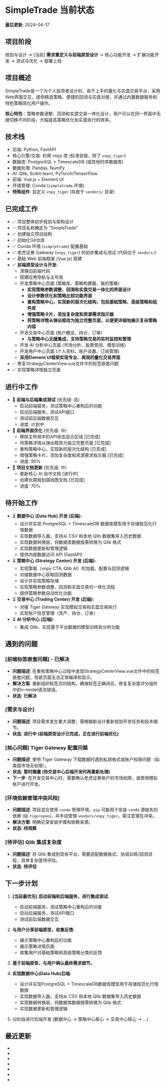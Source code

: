# SimpleTrade 当前状态

**最后更新**: 2024-04-17

## 项目阶段
规划与设计 -> [当前] **需求重定义与前端原型设计** -> 核心功能开发 -> 扩展功能开发 -> 测试与优化 -> 部署上线

## 项目概述
SimpleTrade是一个为个人投资者设计的、易于上手的量化与实盘交易平台，采用Web界面交互，提供精选策略、便捷的回测与实盘对接，并通过内置数据服务和特色策略简化用户操作。

**核心特色**：策略参数调整、回测和实盘交易一体化设计，用户可以在同一界面中无缝切换不同阶段，大幅提高策略优化和实盘执行的效率。

## 技术栈
- 后端: Python, FastAPI
- 核心引擎/交易: 利用 vnpy 库 (标准安装，除了 `vnpy_tiger`)
- 数据库: PostgreSQL + TimescaleDB (或其他时序数据库)
- 数据处理: Pandas, NumPy
- AI: Qlib, Scikit-learn, PyTorch/TensorFlow
- 前端: Vue.js + Element UI
- 环境管理: Conda (`simpletrade` 环境)
- **特殊组件**: 自定义 `vnpy_tiger` (存放于 `vendors/` 目录)

## 已完成工作
- ✅ 项目整体初步规划与架构设计
- ✅ 项目名称确定为 "SimpleTrade"
- ✅ 创建独立项目结构
- ✅ 初始化Git仓库
- ✅ Conda 环境 (`simpletrade`) 配置基础
- ✅ 老虎证券 Gateway (`vnpy_tiger`) 的初步集成与测试 (代码位于 `vendors/`)
- ✅ 基础 Web 前端框架 (Vue.js) 搭建
- ✅ **前端原型设计与开发:**
    - 清理旧前端代码
    - 搭建应用导航与主布局
    - 开发策略中心页面 (策略库、策略构建器、我的策略)
      - **实现策略参数调整、回测和实盘交易一体化的界面设计**
      - **设计参数优化和策略比较功能界面**
      - **重构策略中心，实现新的层次化结构，包括基础策略、高级策略和组件库**
      - **增强策略卡片，添加复杂度和资源需求指示器**
      - **将策略详情从弹出框改为独立完整页面，以便更详细地展示复杂策略内容**
    - 开发交易中心页面 (账户概览、持仓、订单)
      - **与策略中心无缝集成，支持策略交易的实时监控和管理**
    - 开发 AI 分析中心页面 (市场分析、股票预测、模型训练)
    - 开发用户中心页面 (个人资料、账户设置、订阅管理)
    - **采用Element UI框架实现专业、美观的量化交易界面**
- ✅ 修复StrategyCenterView.vue文件中的标签嵌套问题
- ✅ 实现策略详情独立页面

## 进行中工作
- 🔄 **前端与后端集成测试** (优先级: 高)
    - 启动前端服务，测试策略中心重构后的功能
    - 启动后端服务，测试API接口
    - 测试前后端数据交互
    - 进度: 计划中
- 🔄 **前端界面优化** (优先级: 中)
    - 移除主布局中的API状态显示区域 [已完成]
    - 将策略详情从弹出框改为独立完整页面 [已完成]
    - 重构策略中心，实现新的层次化结构 [已完成]
    - 增强策略卡片，添加复杂度和资源需求指示器 [已完成]
    - 进度: 90%
- 🔄 **项目文档更新** (优先级: 中)
    - 更新核心 AI 协作文档 [进行中]
    - 创建长期规划路线图文档 [已完成]
    - 进度: 70%

## 待开始工作
- ⏳ **数据中心 (Data Hub) 开发 (后端):**
    - 设计并实现 PostgreSQL + TimescaleDB 数据库模型用于存储规范化行情数据
    - 实现数据导入器，支持从 CSV 和本地 Qlib 数据集导入历史数据
    - 实现数据转换层，将数据库数据按需转换为 Qlib 格式
    - 实现数据更新和管理逻辑
    - 提供内部数据访问 API (FastAPI)
- ⏳ **策略中心 (Strategy Center) 开发 (后端):**
    - 实现策略（vnpy CTA, Qlib AI）的加载、配置与回测逻辑
    - 对接数据中心获取回测数据
    - 设计并实现策略存储
    - 实现策略参数调整、回测和实盘交易的一体化流程
    - 提供策略参数自动优化功能
- ⏳ **交易中心 (Trading Center) 开发 (后端):**
    - 对接 Tiger Gateway 实现模拟交易和实盘交易执行
    - 实现账户信息管理（资产、持仓、订单）
- ⏳ **AI 分析中心 (后端):**
    - 集成 Qlib，实现基于平台数据的模型训练和分析功能

## 遇到的问题

### [前端标签嵌套问题] - 已解决
- **问题描述**: 在重构策略中心过程中发现StrategyCenterView.vue文件中的标签嵌套问题，导致页面无法正常编译和显示。
- **解决方案**: 重新组织标签页的结构，确保标签正确闭合。修复复杂度评分组件中的v-model语法错误。
- **状态**: **已解决**

### [需求与设计]
- **问题描述**: 项目需求发生重大调整，需根据新设计重新规划开发任务和技术细节。
- **状态**: **进行中 (前端原型设计已完成，正在进行前端优化)**

### [核心问题] Tiger Gateway 配置问题
- **问题描述**: 使用 Tiger Gateway 下载数据时遇到私钥格式或账户权限问题（如美国市场无权限）。
- **状态**: **暂时搁置 (待交易中心后端开发时再重新处理)**
- **下一步**: 在开发交易中心时，需要确认老虎证券账户的市场权限，或使用模拟账户进行开发。

### [环境依赖管理冲突风险]
- **问题描述**: 项目混合使用 `conda` 管理环境，`pip` 可能用于安装 `conda` 源缺失的依赖 (如 `tigeropen`)，并手动管理 `vendors/vnpy_tiger`。需注意潜在冲突。
- **解决方案**: 明确记录安装步骤和依赖来源。
- **状态**: **待观察**

### [待评估] Qlib 集成复杂度
- **问题描述**: 将 Qlib 集成到现有平台，需要适配数据格式、协调训练/回测流程，具体复杂度待评估。
- **状态**: **待评估**

## 下一步计划
1. **[当前最优先]** **启动前端和后端服务，进行集成测试:**
   - 启动前端服务，测试策略中心重构后的功能
   - 启动后端服务，测试API接口
   - 测试前后端数据交互

2. **与用户分享前端原型，收集反馈:**
   - 展示策略中心重构后的功能
   - 展示策略详情页面
   - 收集用户对基础策略和高级策略分类的反馈

3. **基于前端原型，与用户确认最终需求细节。**

4. **实现数据中心(Data Hub)后端:**
   - 设计并实现PostgreSQL + TimescaleDB数据库模型用于存储规范化行情数据
   - 实现数据导入器，支持从 CSV 和本地 Qlib 数据集导入历史数据
   - 实现数据转换层，将数据库数据按需转换为 Qlib 格式
   - 实现数据更新和管理逻辑

5. 分阶段进行后端开发 (数据中心 -> 策略中心核心 -> 交易中心核心 -> ...)

## 最近更新
- [2024-04-17 16:30]: 更新项目状态文档，修复时间错误，确保下一步计划与最新的数据中心设计决策保持一致
- [2024-04-17 16:00]: 统一策略卡片的结构和样式，确保所有卡片具有一致的高度、布局和元素结构
- [2024-04-17 14:30]: 修复StrategyCenterView.vue文件中的标签嵌套问题和复杂度评分组件中的v-model语法错误
- [2024-04-17 11:30]: 发现StrategyCenterView.vue文件中的标签嵌套问题，需要修复
- [2024-04-17 10:30]: 完成策略详情独立页面的开发，替代原来的弹出框形式
- [2024-04-17 09:30]: 确定数据中心设计方案，包括历史数据导入与Qlib兼容性
- [2024-04-17 09:00]: 重构策略中心，实现新的层次化结构，包括基础策略、高级策略和组件库
